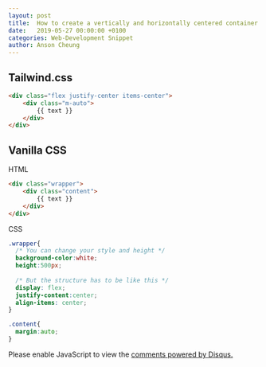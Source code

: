```yaml
---
layout: post
title:  How to create a vertically and horizontally centered container in CSS
date:   2019-05-27 00:00:00 +0100
categories: Web-Development Snippet
author: Anson Cheung
---
```


<script async src="https://pagead2.googlesyndication.com/pagead/js/adsbygoogle.js"></script>
<!-- Pages -->
<ins class="adsbygoogle"
     style="display:block"
     data-ad-client="ca-pub-3447513048440895"
     data-ad-slot="9229199209"
     data-ad-format="auto"
     data-full-width-responsive="true"></ins>
<script>
     (adsbygoogle = window.adsbygoogle || []).push({});
</script>

## Tailwind.css
```html
<div class="flex justify-center items-center">
    <div class="m-auto">
        {{ text }}
    </div>
</div>
```
## Vanilla CSS

HTML
```html
<div class="wrapper">
    <div class="content">
        {{ text }}
    </div>
</div>
```

CSS
```css
.wrapper{
  /* You can change your style and height */
  background-color:white;
  height:500px;
  
  /* But the structure has to be like this */
  display: flex;
  justify-content:center;
  align-items: center;
}

.content{
  margin:auto;
}

```

<div id="disqus_thread"></div>
<script>

/**
*  RECOMMENDED CONFIGURATION VARIABLES: EDIT AND UNCOMMENT THE SECTION BELOW TO INSERT DYNAMIC VALUES FROM YOUR PLATFORM OR CMS.
*  LEARN WHY DEFINING THESE VARIABLES IS IMPORTANT: https://disqus.com/admin/universalcode/#configuration-variables*/
/*
var disqus_config = function () {
this.page.url = window.location.href;  // Replace PAGE_URL with your page's canonical URL variable
this.page.identifier = 'how-to-create-a-vertically-and-horizontally-centered-container-in-css'; // Replace PAGE_IDENTIFIER with your page's unique identifier variable
};
*/
(function() { // DON'T EDIT BELOW THIS LINE
var d = document, s = d.createElement('script');
s.src = 'https://ansonc.disqus.com/embed.js';
s.setAttribute('data-timestamp', +new Date());
(d.head || d.body).appendChild(s);
})();
</script>
<noscript>Please enable JavaScript to view the <a href="https://disqus.com/?ref_noscript">comments powered by Disqus.</a></noscript>

[datasize]:https://image.prntscr.com/image/qwJx0S5qQKaWebNNr2bxIw.png
